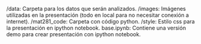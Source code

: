 /data: Carpeta para los datos que serán analizados.
/images: Imágenes utilizadas en la presentación (todo en local para no necesitar conexión a internet).
/mat281_code: Carpeta con código python.
/style: Estilo css para la presentación en ipython notebook.
base.ipynb: Contiene una versión demo para crear presentación con ipython notebook.

